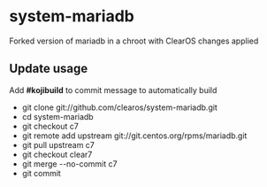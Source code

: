 # system-mariadb

Forked version of mariadb in a chroot with ClearOS changes applied

## Update usage
  Add __#kojibuild__ to commit message to automatically build

* git clone git://github.com/clearos/system-mariadb.git
* cd system-mariadb
* git checkout c7
* git remote add upstream git://git.centos.org/rpms/mariadb.git
* git pull upstream c7
* git checkout clear7
* git merge --no-commit c7
* git commit
